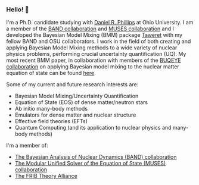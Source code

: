 ### Hello! 👋

I'm a Ph.D. candidate studying with [Daniel R. Phillips](https://github.com/DanielRPhillips) at Ohio University. I am a member of the [BAND collaboration](https://github.com/bandframework) and [MUSES collaboration](https://musesframework.io) and I developed the Bayesian Model Mixing (BMM) package [Taweret](https://github.com/TaweretOrg/Taweret) with my fellow BAND and OSU collaborators. I work in the field of both creating and applying Bayesian Model Mixing methods to a wide variety of nuclear physics problems, performing crucial uncertainty quantification (UQ). My most recent BMM paper, in collaboration with members of the [BUQEYE collaboration](https://buqeye.github.io) on applying Bayesian model mixing to the nuclear matter equation of state can be found [here](https://arxiv.org/abs/2404.06323).

Some of my current and future research interests are:
- Bayesian Model Mixing/Uncertainty Quantification
- Equation of State (EOS) of dense matter/neutron stars
- Ab initio many-body methods
- Emulators for dense matter and nuclear structure
- Effective field theories (EFTs)
- Quantum Computing (and its application to nuclear physics and many-body methods)

I'm a member of:
- [The Bayesian Analysis of Nuclear Dynamics (BAND) collaboration](https://bandframework.github.io)
- [The Modular Unified Solver of the Equation of State (MUSES) collaboration](https://musesframework.io)
- [The FRIB Theory Alliance](https://fribtheoryalliance.org)

<!--
**asemposki/asemposki** is a ✨ _special_ ✨ repository because its `README.md` (this file) appears on your GitHub profile.

Here are some ideas to get you started:

- 🔭 I’m currently working on ...
- 🌱 I’m currently learning ...
- 👯 I’m looking to collaborate on ...
- 🤔 I’m looking for help with ...
- 💬 Ask me about ...
- 📫 How to reach me: ...
- 😄 Pronouns: ...
- ⚡ Fun fact: ...
-->
